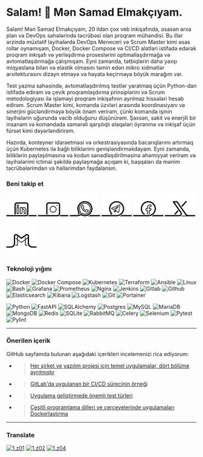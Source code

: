 # Salam! 👋 Mən Samad Elmakçıyam.

Salam! Mən Samad Elmakçıyam, 20 ildən çox veb inkişafında, əsasən arxa plan və DevOps sahələrində təcrübəsi olan proqram mühəndisi. Bu illər ərzində müxtəlif layihələrdə DevOps Meneceri və Scrum Master kimi əsas rollar oynamışam, Docker, Docker Compose və CI/CD alətləri istifadə edərək proqram inkişafı və yerləşdirmə proseslərini optimallaşdırmağa və avtomatlaşdırmağa çalışmışam. Eyni zamanda, tətbiqlərin daha yaxşı miqyaslana bilən və elastik olmasını təmin edən mikro xidmətlər arxitekturasını dizayn etməyə və həyata keçirməyə böyük marağım var.

Test yazma sahəsində, avtomatlaşdırılmış testlər yaratmaq üçün Python-dan istifadə edirəm və çevik proqramlaşdırma prinsiplərini və Scrum metodologiyası ilə işləməyi proqram inkişafının ayrılmaz hissələri hesab edirəm. Scrum Master kimi, komanda üzvləri arasında koordinasiyanı və sinerjini gücləndirməyə böyük önəm verirəm, çünki komanda işinin layihələrin uğurunda vacib olduğunu düşünürəm. Şəxsən, sakit və enerjili bir insanam və komandada səmərəli qarşılıqlı əlaqələri öyrənmə və inkişaf üçün fürsət kimi dəyərləndirirəm.

Hazırda, konteyner idarəetməsi və orkestrasiyasında bacarıqlarımı artırmaq üçün Kubernetes ilə bağlı biliklərimi genişləndirməkdayam. Eyni zamanda, biliklərin paylaşılmasına və kodun sənədləşdirilməsinə əhəmiyyət verirəm və layihələrimi ictimai şəkildə paylaşmağa açıqam ki, başqaları da mənim təcrübələrimdən və həllərimdən faydalansın.


[01]: https://www.linkedin.com/in/samad-elmakchi
[02]: https://www.instagram.com/samad.elmakchi
[03]: https://wa.me/989141189645
[04]: https://t.me/samadelmakchi
[05]: https://x.com/elmakchi
[06]: https://facebook.com/samad.elmakchi
[07]: mailto:samad.elmakchi@gmail.com
[10]: https://gitlab.com/samadelmakchi
[11]: https://github.com/samadelmakchi

[1.01]: social/linkedin.png (LinkedIn)
[1.02]: social/instagram.png (Instagram)
[1.03]: social/whatsapp.png (WhatsApp)
[1.04]: social/telegram.png (Telegram)
[1.05]: social/x.png (X)
[1.06]: social/facebook.png (Facebook)
[1.07]: social/gmail.png (Gmail)
[1.08]: social/pinterest.png (Pinterest)
[1.09]: social/youtube.png (Youtube)
[1.10]: social/gitlab.png (Gitlab)
[1.11]: social/github.png (Github)

### Beni takip et
[![1.01]][01] [![1.02]][02] [![1.03]][03] [![1.04]][04] [![1.06]][06] [![1.05]][05] [![1.07]][07]


### Teknoloji yığını
![Docker](https://img.shields.io/badge/docker-%230db7ed.svg?style=for-the-badge&logo=docker&logoColor=white) 
![Docker Compose](https://img.shields.io/badge/Docker%20Compose-2496ED?style=for-the-badge&logo=docker&logoColor=white) 
![Kubernetes](https://img.shields.io/badge/kubernetes-%23326ce5.svg?style=for-the-badge&logo=kubernetes&logoColor=white) 
![Terraform](https://img.shields.io/badge/terraform-%235835CC.svg?style=for-the-badge&logo=terraform&logoColor=white) 
![Ansible](https://img.shields.io/badge/ansible-%231A1918.svg?style=for-the-badge&logo=ansible&logoColor=white) 
![Linux](https://img.shields.io/badge/Linux-FCC624?style=for-the-badge&logo=linux&logoColor=white) 
![Bash](https://img.shields.io/badge/Bash-4EAA25?style=for-the-badge&logo=gnubash&logoColor=white) 
![Grafana](https://img.shields.io/badge/Grafana-F46800?style=for-the-badge&logo=Grafana&logoColor=white) 
![Prometheus](https://img.shields.io/badge/Prometheus-%23E6522C?style=for-the-badge&logo=prometheus&logoColor=white) 
![Nginx](https://img.shields.io/badge/Nginx-%23009639.svg?style=for-the-badge&logo=nginx&logoColor=white) 
![Jenkins](https://img.shields.io/badge/Jenkins-%232C5263.svg?style=for-the-badge&logo=jenkins&logoColor=white) 
![Gitlab](https://img.shields.io/badge/Gitlab-da4127?style=for-the-badge&logo=gitlab&logoColor=white) 
![Github](https://img.shields.io/badge/Github-000000?style=for-the-badge&logo=github&logoColor=white) 
![Elasticsearch](https://img.shields.io/badge/-ElasticSearch-005571?style=for-the-badge&logo=elasticsearch&logoColor=white) 
![Kibana](https://img.shields.io/badge/Kibana-005571?style=for-the-badge&logo=Kibana&logoColor=white) 
![Logstash](https://img.shields.io/badge/-Logstash-A9A9A9?style=for-the-badge&logo=Logstash&logoColor=white) 
![Git](https://img.shields.io/badge/Git-e84d31?style=for-the-badge&logo=git&logoColor=white) 
![Portainer](https://img.shields.io/badge/Portainer-13b8f1?style=for-the-badge&logo=Portainer&logoColor=white) 

![Python](https://img.shields.io/badge/python-3670A0?style=for-the-badge&logo=python&logoColor=white) 
![FastAPI](https://img.shields.io/badge/FastAPI-005571?style=for-the-badge&logo=fastapi&logoColor=white) 
![SQLAlchemy](https://img.shields.io/badge/SQLAlchemy-306998?style=for-the-badge&logo=python&logoColor=white) 
![Postgres](https://img.shields.io/badge/postgres-%23316192.svg?style=for-the-badge&logo=postgresql&logoColor=white) 
![MySQL](https://img.shields.io/badge/mysql-%2300f.svg?style=for-the-badge&logo=mysql&logoColor=white) 
![MariaDB](https://img.shields.io/badge/MariaDB-003545?style=for-the-badge&logo=mariadb&logoColor=white) 
![MongoDB](https://img.shields.io/badge/MongoDB-%234ea94b.svg?style=for-the-badge&logo=mongodb&logoColor=white) 
![Redis](https://img.shields.io/badge/redis-%23DD0031.svg?style=for-the-badge&logo=redis&logoColor=white) 
![SQLite](https://img.shields.io/badge/SQLite-003B57?style=for-the-badge&logo=sqlite&logoColor=white) 
![RabbitMQ](https://img.shields.io/badge/-RabbitMQ-FF6600?style=for-the-badge&logo=rabbitmq&logoColor=white) 
![Celery](https://img.shields.io/badge/Celery-37814A?style=for-the-badge&logo=Celery&logoColor=white) 
![Selenium](https://img.shields.io/badge/-selenium-CB02A?style=for-the-badge&logo=selenium&logoColor=white) 
![Pytest](https://img.shields.io/badge/Pytest-0A9EDC?style=for-the-badge&logo=pytest&logoColor=white) 
![Pylint](https://img.shields.io/badge/Pylint-4930bd?style=for-the-badge&logo=python&logoColor=white) 


-----

[a01]: https://github.com/samadelmakchi/docker
[a02]: https://github.com/samadelmakchi/cicd
[a03]: https://github.com/samadelmakchi/testing
[a04]: https://github.com/samadelmakchi/dockerize
[a05]: https://github.com/samadelmakchi/fastapi

### Önerilen içerik
GitHub sayfamda bulunan aşağıdaki içerikleri incelemenizi rica ediyorum:
- > [Her şirket ve yazılım projesi için temel uygulamalar, dört bölüme ayrılmıştır][a01]
- > [GitLab'da uygulanan bir CI/CD sürecinin örneği][a02]
- > [Uygulama geliştirmede önemli test türleri][a03]
- > [Çeşitli programlama dilleri ve çerçevelerinde uygulamaları Dockerlaştırma][a04]

-----

[z01]: README.md
[z02]: README-az.md
[z03]: README-tr.md
[z04]: README-fa.md

[1.z01]: https://raw.githubusercontent.com/samadelmakchi/samadelmakchi/main/flag/en.svg (English)
[1.z02]: https://raw.githubusercontent.com/samadelmakchi/samadelmakchi/main/flag/az.svg (Azərbaycani)
[1.z03]: https://raw.githubusercontent.com/samadelmakchi/samadelmakchi/main/flag/tr.svg (Türkisch)
[1.z04]: https://raw.githubusercontent.com/samadelmakchi/samadelmakchi/main/flag/fa.svg (فارسی)

### Translate
[![1.z01]][z01] [![1.z02]][z02] [![1.z04]][z04] 



